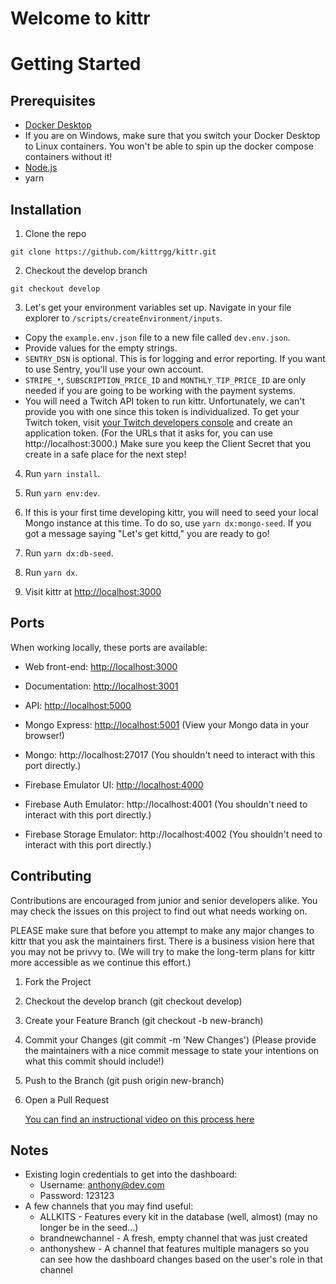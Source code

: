 # Welcome to kittr

# Getting Started

## Prerequisites

- [Docker Desktop](https://www.docker.com/products/docker-desktop)
- If you are on Windows, make sure that you switch your Docker Desktop to Linux containers. You won't be able to spin up the docker compose containers without it!
- [Node.js](https://nodejs.org/en/download/)
- yarn

## Installation

1. Clone the repo

```
git clone https://github.com/kittrgg/kittr.git
```

2. Checkout the develop branch

```
git checkout develop
```

3. Let's get your environment variables set up. Navigate in your file explorer to `/scripts/createEnvironment/inputs`.

- Copy the `example.env.json` file to a new file called `dev.env.json`.
- Provide values for the empty strings.
- `SENTRY_DSN` is optional. This is for logging and error reporting. If you want to use Sentry, you'll use your own account.
- `STRIPE_*`, `SUBSCRIPTION_PRICE_ID` and `MONTHLY_TIP_PRICE_ID` are only needed if you are going to be working with the payment systems.
- You will need a Twitch API token to run kittr. Unfortunately, we can't provide you with one since this token is individualized. To get your Twitch token, visit [your Twitch developers console](https://dev.twitch.tv/console/apps) and create an application token. (For the URLs that it asks for, you can use http://localhost:3000.) Make sure you keep the Client Secret that you create in a safe place for the next step!

4. Run `yarn install`.

5. Run `yarn env:dev`.

6. If this is your first time developing kittr, you will need to seed your local Mongo instance at this time. To do so, use `yarn dx:mongo-seed`. If you got a message saying "Let's get kittd," you are ready to go!

7. Run `yarn dx:db-seed`.

8. Run `yarn dx`.

8. Visit kittr at [http://localhost:3000](http://localhost:3000)

## Ports

When working locally, these ports are available:

- Web front-end: [http://localhost:3000](http://localhost:3000)
- Documentation: [http://localhost:3001](http://localhost:3001)
- API: [http://localhost:5000](http://localhost:5000)
- Mongo Express: [http://localhost:5001](http://localhost:5001) (View your Mongo data in your browser!)
- Mongo: http://localhost:27017 (You shouldn't need to interact with this port directly.)

- Firebase Emulator UI: [http://localhost:4000](http://localhost:4000)
- Firebase Auth Emulator: http://localhost:4001 (You shouldn't need to interact with this port directly.)
- Firebase Storage Emulator: http://localhost:4002 (You shouldn't need to interact with this port directly.)

## Contributing

Contributions are encouraged from junior and senior developers alike. You may check the issues on this project to find out what needs working on.

PLEASE make sure that before you attempt to make any major changes to kittr that you ask the maintainers first. There is a business vision here that you may not be privvy to. (We will try to make the long-term plans for kittr more accessible as we continue this effort.)

1. Fork the Project
2. Checkout the develop branch (git checkout develop)
3. Create your Feature Branch (git checkout -b new-branch)
4. Commit your Changes (git commit -m 'New Changes') (Please provide the maintainers with a nice commit message to state your intentions on what this commit should include!)
5. Push to the Branch (git push origin new-branch)
6. Open a Pull Request

   [You can find an instructional video on this process here](https://www.youtube.com/watch?v=T9VylI5C0G8&t=32s)

## Notes

- Existing login credentials to get into the dashboard:
  - Username: anthony@dev.com
  - Password: 123123
- A few channels that you may find useful:
  - ALLKITS - Features every kit in the database (well, almost) (may no longer be in the seed...)
  - brandnewchannel - A fresh, empty channel that was just created
  - anthonyshew - A channel that features multiple managers so you can see how the dashboard changes based on the user's role in that channel
